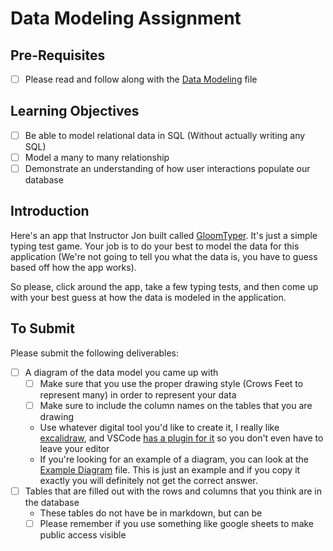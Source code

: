 # Data Modeling Assignment

## Pre-Requisites

- [ ] Please read and follow along with the [Data Modeling](data-modeling.md) file

## Learning Objectives

- [ ] Be able to model relational data in SQL (Without actually writing any SQL)
- [ ] Model a many to many relationship
- [ ] Demonstrate an understanding of how user interactions populate our database

## Introduction

Here's an app that Instructor Jon built called [GloomTyper](https://gloomtyper-2-0.vercel.app). It's just a simple typing test game. Your job is to do your best to model the data for this application (We're not going to tell you what the data is, you have to guess based off how the app works).

So please, click around the app, take a few typing tests, and then come up with your best guess at how the data is modeled in the application.

## To Submit

Please submit the following deliverables:

- [ ] A diagram of the data model you came up with
  - [ ] Make sure that you use the proper drawing style (Crows Feet to represent many) in order to represent your data
  - [ ] Make sure to include the column names on the tables that you are drawing
  - Use whatever digital tool you'd like to create it, I really like [excalidraw](https://excalidraw.com/), and VSCode [has a plugin for it](https://marketplace.visualstudio.com/items?itemName=pomdtr.excalidraw-editor) so you don't even have to leave your editor
  - If you're looking for an example of a diagram, you can look at the [Example Diagram](example-data-model.excalidraw) file. This is just an example and if you copy it exactly you will definitely not get the correct answer.
- [ ] Tables that are filled out with the rows and columns that you think are in the database
  - These tables do not have be in markdown, but can be
  - [ ] Please remember if you use something like google sheets to make public access visible
